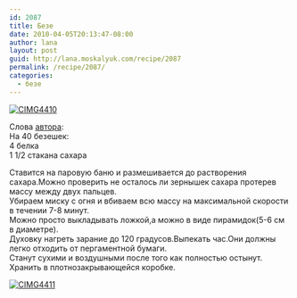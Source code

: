 ```yaml
---
id: 2087
title: Безе
date: 2010-04-05T20:13:47-08:00
author: lana
layout: post
guid: http://lana.moskalyuk.com/recipe/2087
permalink: /recipe/2087/
categories:
  - безе
---
```

[<img border="0" alt="CIMG4410" src="http://static.flickr.com/4034/4495933144_062c4ec806.jpg" />](http://www.flickr.com/photos/67405678@N00/4495933144/ "CIMG4410")

Слова [автора](http://annush.livejournal.com/197927.html#cutid1):  
На 40 безешек:  
4 белка  
1 1/2 стакана сахара 

Ставится на паровую баню и размешивается до растворения сахара.Можно проверить не осталось ли зернышек сахара протерев массу между двух пальцев.  
Убираем миску с огня и вбиваем всю массу на максимальной скорости в течении 7-8 минут.  
Можно просто выкладывать ложкой,а можно в виде пирамидок(5-6 см в диаметре).  
Духовку нагреть зарание до 120 градусов.Выпекать час.Они должны легко отходить от пергаментной бумаги.  
Станут сухими и воздушными после того как полностью остынут.  
Хранить в плотнозакрывающейся коробке.

[<img border="0" alt="CIMG4411" src="http://static.flickr.com/2729/4495935448_aaa05bc112.jpg" />](http://www.flickr.com/photos/67405678@N00/4495935448/ "CIMG4411")